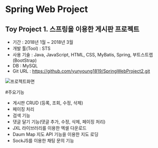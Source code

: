 # Spring Web Project
## Toy Project 1. 스프링을 이용한 게시판 프로젝트

* 기간 : 2018년 1월 ~ 2018년 3월
* 개발 툴(Tool) : STS
* 사용 기술 : Java, JavaScript, HTML, CSS, MyBatis, Spring, 부트스트랩(BootStrap) 
* DB : MySQL
* Git URL : https://github.com/yunyoung1819/SpringWebProject2.git

![프로젝트화면](file:///C:\Users\Administrator\Desktop\이미지\블로그\토이프로젝트1.PNG)

#주요기능
* 게시판 CRUD (등록, 조회, 수정, 삭제)
* 페이징 처리
* 검색 기능
* 댓글 달기 기능(댓글 추가, 수정, 삭제, 페이징 처리)
* JXL 라이브러리를 이용한 엑셀 다운로드
* Daum Map 지도 API 기능을 이용한 지도 로딩
* SockJS를 이용한 채팅 문의 기능 
